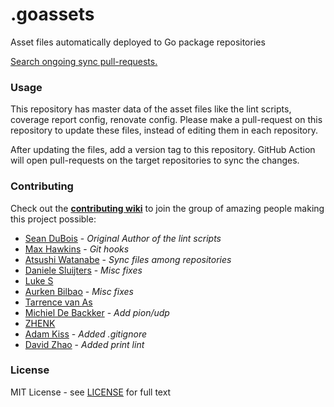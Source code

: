 # .goassets

Asset files automatically deployed to Go package repositories

[Search ongoing sync pull-requests.](https://github.com/search?q=org%3Apion+type%3Apr+author%3Apionbot+is%3Aopen&type=Issues)

### Usage

This repository has master data of the asset files like the lint scripts, coverage report config, renovate config.
Please make a pull-request on this repository to update these files, instead of editing them in each repository.

After updating the files, add a version tag to this repository.
GitHub Action will open pull-requests on the target repositories to sync the changes.

### Contributing

Check out the **[contributing wiki](https://github.com/pion/webrtc/wiki/Contributing)** to join the group of amazing people making this project possible:

- [Sean DuBois](https://github.com/Sean-Der) - _Original Author of the lint scripts_
- [Max Hawkins](https://github.com/maxhawkins) - _Git hooks_
- [Atsushi Watanabe](https://github.com/at-wat) - _Sync files among repositories_
- [Daniele Sluijters](https://github.com/daenney) - _Misc fixes_
- [Luke S](https://github.com/encounter)
- [Aurken Bilbao](https://github.com/aurkenb) - _Misc fixes_
- [Tarrence van As](https://github.com/tarrencev)
- [Michiel De Backker](https://github.com/backkem) - _Add pion/udp_
- [ZHENK](https://github.com/scorpionknifes)
- [Adam Kiss](https://github.com/masterada) - _Added .gitignore_
- [David Zhao](https://github.com/davidzhao) - _Added print lint_

### License

MIT License - see [LICENSE](LICENSE) for full text

